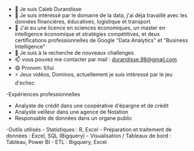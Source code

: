- 👋 Je suis Caleb Durandisse
- 👀 Je suis intéressé par le domaine de la data, j'ai déja travaillé avec les données financières, éducatives, logistique et transport
- 🌱 J'ai eu une licence en sciences économiques, un master en intelligence économique et stratégies compétitives, et deux certifications professionnelles de Google "Data Analytics" et "Business Intelligence"
- 💞️ Je suis à la recherche de nouveaux challenges
- 📫 vous pouvez me contacter par mail : durandisse.98@gmail.com
- 😄 Pronom: Il/lui
- ⚡ Jeux vidéos, Dominos, actuellement je suis intéressé par le jeu d'echec

-Expériences professionnelles
  - Analyste de crédit dans une coopérative d'épargne et de crédit
  - Analyste veilleur dans une agence de Notation
  - Responsable de données dans un organe public

-Outils utilisés
    - Statistiques : R, Excel
    - Préparation et traitement de données : Excel, SQL (Bigquery)
    - Visualisation / Tableaux de bord : Tableau, Power BI
    - ETL : Bigquery, Excel
<!---
C-Durandisse/C-Durandisse is a ✨ special ✨ repository because its `README.md` (this file) appears on your GitHub profile.
You can click the Preview link to take a look at your changes.
--->
